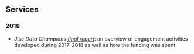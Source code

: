 ## Services

### 2018

- *Jisc Data Champions* [*final report*](../../../20180723_JiscDataChampions_report//blob/master/README.md): an overview of engagement activities developed during 2017-2018 as well as how the funding was spent
